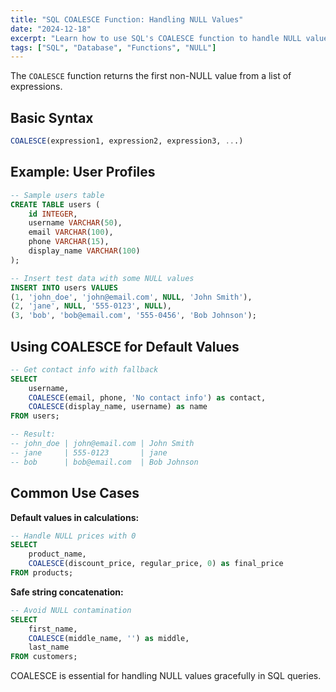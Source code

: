 ```yaml
---
title: "SQL COALESCE Function: Handling NULL Values"
date: "2024-12-18"
excerpt: "Learn how to use SQL's COALESCE function to handle NULL values and provide fallback defaults."
tags: ["SQL", "Database", "Functions", "NULL"]
---
```


The `COALESCE` function returns the first non-NULL value from a list of expressions.

## Basic Syntax

```sql
COALESCE(expression1, expression2, expression3, ...)
```

## Example: User Profiles

```sql
-- Sample users table
CREATE TABLE users (
    id INTEGER,
    username VARCHAR(50),
    email VARCHAR(100),
    phone VARCHAR(15),
    display_name VARCHAR(100)
);

-- Insert test data with some NULL values
INSERT INTO users VALUES
(1, 'john_doe', 'john@email.com', NULL, 'John Smith'),
(2, 'jane', NULL, '555-0123', NULL),
(3, 'bob', 'bob@email.com', '555-0456', 'Bob Johnson');
```

## Using COALESCE for Default Values

```sql
-- Get contact info with fallback
SELECT 
    username,
    COALESCE(email, phone, 'No contact info') as contact,
    COALESCE(display_name, username) as name
FROM users;

-- Result:
-- john_doe | john@email.com | John Smith
-- jane     | 555-0123       | jane
-- bob      | bob@email.com  | Bob Johnson
```

## Common Use Cases

**Default values in calculations:**

```sql
-- Handle NULL prices with 0
SELECT 
    product_name,
    COALESCE(discount_price, regular_price, 0) as final_price
FROM products;
```

**Safe string concatenation:**

```sql
-- Avoid NULL contamination
SELECT 
    first_name,
    COALESCE(middle_name, '') as middle,
    last_name
FROM customers;
```

COALESCE is essential for handling NULL values gracefully in SQL queries.
